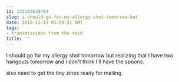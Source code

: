 ```yaml
---
id: 133104639494
slug: i-should-go-for-my-allergy-shot-tomorrow-but
date: 2015-11-13 01:59:41 GMT
tags:
- transmissions from the void
title: ''
---
```

I should go for my allergy shot tomorrow but realizing that I have two hangouts tomorrow and I don't think I'll have the spoons.

also need to get the tiny zines ready for mailing.